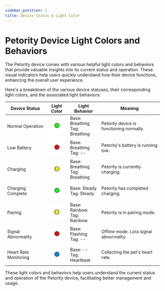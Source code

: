 ```yaml
---
sidebar_position: 1
title: Device Status & Light Color
---
```


# Petority Device Light Colors and Behaviors
The Petority device comes with various helpful light colors and behaviors that provide valuable insights into its current status and operation. These visual indicators help users quickly understand how their device functions, enhancing the overall user experience.

Here's a breakdown of the various device statuses, their corresponding light colors, and the associated light behaviors:

| Device Status  | Light Color | Light Behavior |  Meaning |
| ----------- | ----------- |----------- |----------- |
| Normal Operation | ![battery](/img/device/green.png) | Base: Breathing<br/>Tag: Breathing | Petority device is functioning normally.|
| Low Battery | ![battery](/img/device/red.png) |Base: Breathing<br/>Tag: -- |  Petority's battery is running low.      | 
| Charging   | ![battery](/img/device/gradual-change.png)  | Base: Breathing<br/>Tag: Breathing |  Petority is currently charging.   | 
| Charging Complete  | ![battery](/img/device/green.png)  | Base: Steady<br/>Tag: Steady |  Petority has completed charging.      | 
| Pairing | ![battery](/img/device/gradual-change.png)  | Base: Rainbow<br/>Tag: Rainbow  |  Petority is in pairing mode.    |
| Signal Abnormality | ![battery](/img/device/red.png)  | Base: Flashing<br/>Tag: -- | Offline mode. Lora signal abnormality. | 
| Heart Rate Monitoring |  ![battery](/img/device/blue.png)  | Base: --<br/>Tag: Heartbeat | Collecting the pet's heart rate. | 

These light colors and behaviors help users understand the current status and operation of the Petority device, facilitating better management and usage. 

